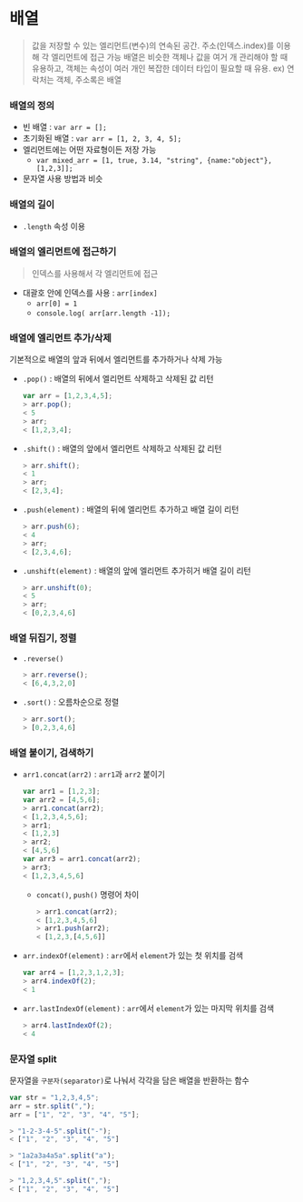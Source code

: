 배열
====
> 값을 저장할 수 있는 엘리먼트(변수)의 연속된 공간. 주소(인덱스.index)를 이용해 각 엘리먼트에 접근 가능
> 배열은 비슷한 객체나 값을 여거 개 관리해야 할 때 유용하고, 객체는 속성이 여러 개인 복잡한 데이터 타입이 필요할 때 유용. ex) 연락처는 객체, 주소록은 배열
### 배열의 정의
+ 빈 배열 : `var arr = [];`
+ 초기화된 배열 : `var arr = [1, 2, 3, 4, 5];`
+ 엘리먼트에는 어떤 자료형이든 저장 가능
    - `var mixed_arr = [1, true, 3.14, "string", {name:"object"}, [1,2,3]];`
+ 문자열 사용 방법과 비슷
### 배열의 길이
+ `.length` 속성 이용
### 배열의 엘리먼트에 접근하기
> 인덱스를 사용해서 각 엘리먼트에 접근
+ 대괄호 안에 인덱스를 사용 : `arr[index]`
    - `arr[0] = 1`
    - `console.log( arr[arr.length -1]);`
### 배열에 엘리먼트 추가/삭제
기본적으로 배열의 앞과 뒤에서 엘리먼트를 추가하거나 삭제 가능
+ `.pop()` : 배열의 뒤에서 엘리먼트 삭제하고 삭제된 값 리턴
    ```js
    var arr = [1,2,3,4,5];
    > arr.pop();
    < 5
    > arr;
    < [1,2,3,4];
    ```
+ `.shift()` : 배열의 앞에서 엘리먼트 삭제하고 삭제된 값 리턴
    ```js
    > arr.shift();
    < 1
    > arr;
    < [2,3,4];
    ```
+ `.push(element)` : 배열의 뒤에 엘리먼트 추가하고 배열 길이 리턴
    ```js
    > arr.push(6);
    < 4
    > arr;
    < [2,3,4,6];
    ```
+ `.unshift(element)` : 배열의 앞에 엘리먼트 추가히거 배열 길이 리턴
    ```js
    > arr.unshift(0);
    < 5
    > arr;
    < [0,2,3,4,6]
    ```
### 배열 뒤집기, 정렬
+ `.reverse()`
    ```js
    > arr.reverse();
    < [6,4,3,2,0]
    ```
+ `.sort()` : 오름차순으로 정렬
    ```js
    > arr.sort();
    > [0,2,3,4,6]
    ```
### 배열 붙이기, 검색하기
+ `arr1.concat(arr2)` : `arr1`과 `arr2` 붙이기
    ```js
    var arr1 = [1,2,3];
    var arr2 = [4,5,6];
    > arr1.concat(arr2);
    < [1,2,3,4,5,6];
    > arr1;
    < [1,2,3]
    > arr2;
    < [4,5,6]
    var arr3 = arr1.concat(arr2);
    > arr3;
    < [1,2,3,4,5,6]
    ```
    - `concat()`, `push()` 명령어 차이
        ```js
        > arr1.concat(arr2);
        < [1,2,3,4,5,6]
        > arr1.push(arr2);
        < [1,2,3,[4,5,6]]
        ```
+ `arr.indexOf(element)` : `arr`에서 `element`가 있는 첫 위치를 검색
    ```js
    var arr4 = [1,2,3,1,2,3];
    > arr4.indexOf(2);
    < 1
    ```
+ `arr.lastIndexOf(element)` : `arr`에서 `element`가 있는 마지막 위치를 검색
    ```js
    > arr4.lastIndexOf(2);
    < 4
    ```
### 문자열 split
문자열을 `구분자(separator)`로 나눠서 각각을 담은 배열을 반환하는 함수
```js
var str = "1,2,3,4,5";
arr = str.split(",");
arr = ["1", "2", "3", "4", "5"];

> "1-2-3-4-5".split("-");
< ["1", "2", "3", "4", "5"]

> "1a2a3a4a5a".split("a");
< ["1", "2", "3", "4", "5"]

> "1,2,3,4,5".split(",");
< ["1", "2", "3", "4", "5"]
```
